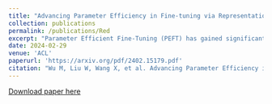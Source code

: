 ```yaml
---
title: "Advancing Parameter Efficiency in Fine-tuning via Representation Editing"
collection: publications
permalink: /publications/Red
excerpt: "Parameter Efficient Fine-Tuning (PEFT) has gained significant attention for its ability to achieve competitive results while updating only a small subset of trainable parameters. Despite the promising performance of current PEFT methods, they present challenges in hyperparameter selection, such as determining the rank of LoRA or Adapter, or specifying the length of soft prompts. In addressing these challenges, we propose a novel approach to fine-tuning neural models, termed Representation EDiting (RED), which scales and biases the representation produced at each layer. RED substantially reduces the number of trainable parameters by a factor of 25,700 compared to full parameter fine-tuning, and by a factor of 32 compared to LoRA. Remarkably, RED achieves comparable or superior results to full parameter fine-tuning and other PEFT methods. Extensive experiments were conducted across models of varying architectures and scales, including RoBERTa, GPT-2, T5, and Llama-2, and the results demonstrate the efficiency and efficacy of RED, positioning it as a promising PEFT approach for large neural models."
date: 2024-02-29
venue: 'ACL'
paperurl: 'https://arxiv.org/pdf/2402.15179.pdf'
citation: "Wu M, Liu W, Wang X, et al. Advancing Parameter Efficiency in Fine-tuning via Representation Editing[J]. arXiv preprint arXiv:2402.15179, 2024."
---
```


[Download paper here](https://arxiv.org/pdf/2402.15179.pdf)
